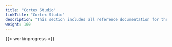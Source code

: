 ```yaml
---
title: "Cortex Studio"
linkTitle: "Cortex Studio"
description: "This section includes all reference documentation for the logs generated by Cortex Studio."
weight: 100
---
```


{{< workinprogress >}}
